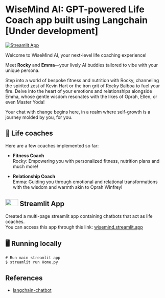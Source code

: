 # WiseMind AI: GPT-powered Life Coach app built using Langchain [Under development]

[![Streamlit App](https://static.streamlit.io/badges/streamlit_badge_black_white.svg)](https://wisemind.streamlit.app/)

Welcome to WiseMind AI, your next-level life coaching experience!

Meet **Rocky** and **Emma**—your lively AI buddies tailored to vibe with your unique persona.

Step into a world of bespoke fitness and nutrition with Rocky, channeling the spirited zest of Kevin Hart or the iron grit of Rocky Balboa to fuel your fire. Delve into the heart of your emotions and relationships alongside Emma, whose gentle wisdom resonates with the likes of Oprah, Ellen, or even Master Yoda! 

Your chat with change begins here, in a realm where self-growth is a journey molded by you, for you.

## 💬 Life coaches
Here are a few coaches implemented so far:

-  **Fitness Coach** \
  Rocky: Empowering you with personalized fitness, nutrition plans and much more!

  -  **Relationship Coach** \
  Emma: Guiding you through emotional and relational transformations with the wisdom and warmth akin to Oprah Winfrey!

## <img src="https://streamlit.io/images/brand/streamlit-mark-color.png" width="40" height="22"> Streamlit App
Created a multi-page streamlit app containing chatbots that act as life coaches. \
You can access this app through this link: [wisemind.streamlit.app](https://wisemind.streamlit.app/)

## 🖥️ Running locally
```shell
# Run main streamlit app
$ streamlit run Home.py
```
## References
- [langchain-chatbot](https://github.com/shashankdeshpande/langchain-chatbot)

